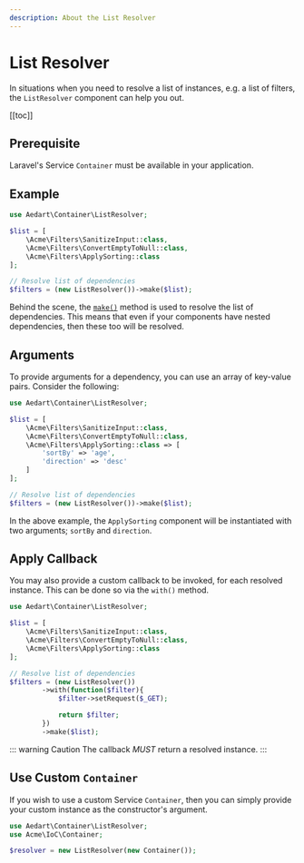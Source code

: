 ```yaml
---
description: About the List Resolver
---
```


# List Resolver

In situations when you need to resolve a list of instances, e.g. a list of filters, the `ListResolver` component can help you out.

[[toc]]

## Prerequisite
   
Laravel's Service `Container` must be available in your application.

## Example

```php
use Aedart\Container\ListResolver;

$list = [
    \Acme\Filters\SanitizeInput::class,
    \Acme\Filters\ConvertEmptyToNull::class,
    \Acme\Filters\ApplySorting::class
];

// Resolve list of dependencies
$filters = (new ListResolver())->make($list);
```

Behind the scene, the [`make()`](https://laravel.com/docs/9.x/container#the-make-method) method is used to resolve the list of dependencies.
This means that even if your components have nested dependencies, then these too will be resolved.  

## Arguments

To provide arguments for a dependency, you can use an array of key-value pairs.
Consider the following:

```php
use Aedart\Container\ListResolver;

$list = [
    \Acme\Filters\SanitizeInput::class,
    \Acme\Filters\ConvertEmptyToNull::class,
    \Acme\Filters\ApplySorting::class => [
        'sortBy' => 'age',
        'direction' => 'desc'
    ]
];

// Resolve list of dependencies
$filters = (new ListResolver())->make($list);
```

In the above example, the `ApplySorting` component will be instantiated with two arguments; `sortBy` and `direction`.

## Apply Callback

You may also provide a custom callback to be invoked, for each resolved instance.
This can be done so via the `with()` method.

```php
use Aedart\Container\ListResolver;

$list = [
    \Acme\Filters\SanitizeInput::class,
    \Acme\Filters\ConvertEmptyToNull::class,
    \Acme\Filters\ApplySorting::class
];

// Resolve list of dependencies
$filters = (new ListResolver())
        ->with(function($filter){
            $filter->setRequest($_GET);

            return $filter;
        })
        ->make($list);
```

::: warning Caution
The callback *MUST* return a resolved instance.
:::

## Use Custom `Container`

If you wish to use a custom Service `Container`, then you can simply provide your custom instance as the constructor's argument.

```php
use Aedart\Container\ListResolver;
use Acme\IoC\Container;

$resolver = new ListResolver(new Container());
```



